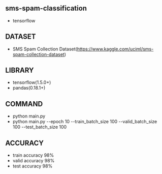 ## sms-spam-classification
* tensorflow

## DATASET
* SMS Spam Collection Dataset(https://www.kaggle.com/uciml/sms-spam-collection-dataset)

## LIBRARY
* tensorflow(1.5.0+) 
* pandas(0.18.1+)

## COMMAND
* python main.py
* python main.py --epoch 10 --train_batch_size 100 --valid_batch_size 100 --test_batch_size 100

## ACCURACY
* train accuracy 98%
* valid accuracy 98%
* test accuracy 98%
